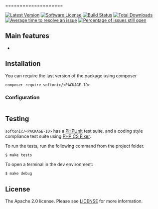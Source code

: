 <PACKAGE-NAME>
====================

[![Latest Version](https://img.shields.io/github/release/softonic/<PACKAGE-ID>.svg?style=flat-square)](https://github.com/softonic/<PACKAGE-ID>/releases)
[![Software License](https://img.shields.io/badge/license-Apache%202.0-blue.svg?style=flat-square)](LICENSE.md)
[![Build Status](https://img.shields.io/travis/softonic/<PACKAGE-ID>/master.svg?style=flat-square)](https://travis-ci.org/softonic/g<PACKAGE-ID>)
[![Total Downloads](https://img.shields.io/packagist/dt/softonic/<PACKAGE-ID>.svg?style=flat-square)](https://packagist.org/packages/softonic/<PACKAGE-ID>)
[![Average time to resolve an issue](http://isitmaintained.com/badge/resolution/softonic/<PACKAGE-ID>.svg?style=flat-square)](http://isitmaintained.com/project/softonic/<PACKAGE-ID> "Average time to resolve an issue")
[![Percentage of issues still open](http://isitmaintained.com/badge/open/softonic/<PACKAGE-ID>.svg?style=flat-square)](http://isitmaintained.com/project/softonic/<PACKAGE-ID> "Percentage of issues still open")

<DESCRIPTION>

Main features
-------------

* 

Installation
-------------

You can require the last version of the package using composer
```bash
composer require softonic/<PACKAGE-ID>
```

### Configuration

```php

```

Testing
-------

`softonic/<PACKAGE-ID>` has a [PHPUnit](https://phpunit.de) test suite, and a coding style compliance test suite using [PHP CS Fixer](http://cs.sensiolabs.org/).

To run the tests, run the following command from the project folder.

``` bash
$ make tests
```

To open a terminal in the dev environment:
``` bash
$ make debug
```

License
-------

The Apache 2.0 license. Please see [LICENSE](LICENSE) for more information.
